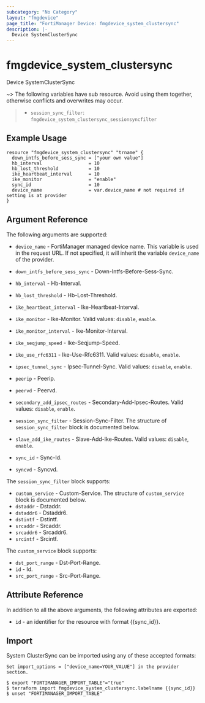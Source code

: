 ```yaml
---
subcategory: "No Category"
layout: "fmgdevice"
page_title: "FortiManager Device: fmgdevice_system_clustersync"
description: |-
  Device SystemClusterSync
---
```


# fmgdevice_system_clustersync
Device SystemClusterSync

~> The following variables have sub resource. Avoid using them together, otherwise conflicts and overwrites may occur.
>- `session_sync_filter`: `fmgdevice_system_clustersync_sessionsyncfilter`



## Example Usage

```hcl
resource "fmgdevice_system_clustersync" "trname" {
  down_intfs_before_sess_sync = ["your own value"]
  hb_interval                 = 10
  hb_lost_threshold           = 10
  ike_heartbeat_interval      = 10
  ike_monitor                 = "enable"
  sync_id                     = 10
  device_name                 = var.device_name # not required if setting is at provider
}
```

## Argument Reference


The following arguments are supported:

* `device_name` - FortiManager managed device name. This variable is used in the request URL. If not specified, it will inherit the variable `device_name` of the provider.

* `down_intfs_before_sess_sync` - Down-Intfs-Before-Sess-Sync.
* `hb_interval` - Hb-Interval.
* `hb_lost_threshold` - Hb-Lost-Threshold.
* `ike_heartbeat_interval` - Ike-Heartbeat-Interval.
* `ike_monitor` - Ike-Monitor. Valid values: `disable`, `enable`.

* `ike_monitor_interval` - Ike-Monitor-Interval.
* `ike_seqjump_speed` - Ike-Seqjump-Speed.
* `ike_use_rfc6311` - Ike-Use-Rfc6311. Valid values: `disable`, `enable`.

* `ipsec_tunnel_sync` - Ipsec-Tunnel-Sync. Valid values: `disable`, `enable`.

* `peerip` - Peerip.
* `peervd` - Peervd.
* `secondary_add_ipsec_routes` - Secondary-Add-Ipsec-Routes. Valid values: `disable`, `enable`.

* `session_sync_filter` - Session-Sync-Filter. The structure of `session_sync_filter` block is documented below.
* `slave_add_ike_routes` - Slave-Add-Ike-Routes. Valid values: `disable`, `enable`.

* `sync_id` - Sync-Id.
* `syncvd` - Syncvd.

The `session_sync_filter` block supports:

* `custom_service` - Custom-Service. The structure of `custom_service` block is documented below.
* `dstaddr` - Dstaddr.
* `dstaddr6` - Dstaddr6.
* `dstintf` - Dstintf.
* `srcaddr` - Srcaddr.
* `srcaddr6` - Srcaddr6.
* `srcintf` - Srcintf.

The `custom_service` block supports:

* `dst_port_range` - Dst-Port-Range.
* `id` - Id.
* `src_port_range` - Src-Port-Range.


## Attribute Reference

In addition to all the above arguments, the following attributes are exported:
* `id` - an identifier for the resource with format {{sync_id}}.

## Import

System ClusterSync can be imported using any of these accepted formats:
```
Set import_options = ["device_name=YOUR_VALUE"] in the provider section.

$ export "FORTIMANAGER_IMPORT_TABLE"="true"
$ terraform import fmgdevice_system_clustersync.labelname {{sync_id}}
$ unset "FORTIMANAGER_IMPORT_TABLE"
```

